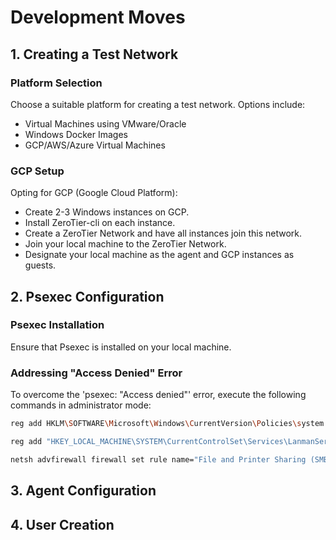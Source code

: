 # Development Moves

## 1. Creating a Test Network

### Platform Selection
Choose a suitable platform for creating a test network. Options include:
- Virtual Machines using VMware/Oracle
- Windows Docker Images
- GCP/AWS/Azure Virtual Machines

### GCP Setup
Opting for GCP (Google Cloud Platform):
- Create 2-3 Windows instances on GCP.
- Install ZeroTier-cli on each instance.
- Create a ZeroTier Network and have all instances join this network.
- Join your local machine to the ZeroTier Network.
- Designate your local machine as the agent and GCP instances as guests.

## 2. Psexec Configuration

### Psexec Installation
Ensure that Psexec is installed on your local machine.

### Addressing "Access Denied" Error
To overcome the 'psexec: "Access denied"' error, execute the following commands in administrator mode:
```bash
reg add HKLM\SOFTWARE\Microsoft\Windows\CurrentVersion\Policies\system /v LocalAccountTokenFilterPolicy /t REG_DWORD /d 1 /f
```

```bash
reg add "HKEY_LOCAL_MACHINE\SYSTEM\CurrentControlSet\Services\LanmanServer\Parameters" /v AutoShareServer /t REG_DWORD /d 1 /f
```

```bash
netsh advfirewall firewall set rule name="File and Printer Sharing (SMB-In)" new enable=Yes profile=private,domain,public
```
## 3. Agent Configuration

## 4. User Creation
